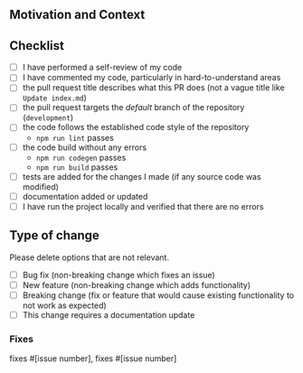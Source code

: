 ## Motivation and Context
<!--- Why is this change required? What problem does it solve? -->
<!--- If it fixes an open issue, please link to the issue here. -->

## Checklist
<!-- Replace  the [ ] with [x] to check the boxes. -->
- [ ] I have performed a self-review of my code
- [ ] I have commented my code, particularly in hard-to-understand areas
- [ ] the pull request title describes what this PR does (not a vague title like `Update index.md`)
- [ ] the pull request targets the *default* branch of the repository (`development`)
- [ ] the code follows the established code style of the repository
  - `npm run lint` passes
- [ ] the code build without any errors
  - `npm run codegen` passes
  - `npm run build` passes
- [ ] tests are added for the changes I made (if any source code was modified)
- [ ] documentation added or updated
- [ ] I have run the project locally and verified that there are no errors

## Type of change

Please delete options that are not relevant.

- [ ] Bug fix (non-breaking change which fixes an issue)
- [ ] New feature (non-breaking change which adds functionality)
- [ ] Breaking change (fix or feature that would cause existing functionality to not work as expected)
- [ ] This change requires a documentation update

### Fixes
<!-- If there is no issue being resolved, open one before creating this pull request. -->
<!-- If the PR doesn't fully resolve the issue, replace 'fixes' with 'references'. -->
fixes #[issue number], fixes #[issue number]
